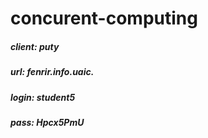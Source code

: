# concurent-computing

##### client: puty
##### url: fenrir.info.uaic.
##### login: student5
##### pass: Hpcx5PmU
